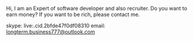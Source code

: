 Hi, I am an Expert of software developer and also recruiter.
Do you want to earn money?
If you want to be rich, please contact me.

skype: live:.cid.2bfde47f0df08310
email: longterm.business777@outlook.com
